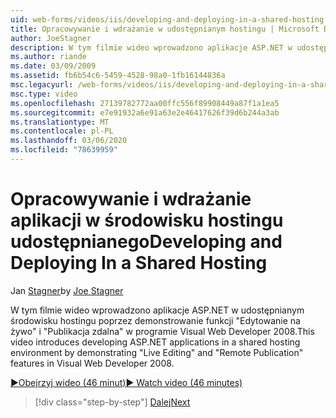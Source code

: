 ```yaml
---
uid: web-forms/videos/iis/developing-and-deploying-in-a-shared-hosting
title: Opracowywanie i wdrażanie w udostępnianym hostingu | Microsoft Docs
author: JoeStagner
description: W tym filmie wideo wprowadzono aplikacje ASP.NET w udostępnianym środowisku hostingu poprzez demonstrowanie &quot;edycji na żywo&quot; i &quot;zdalnej publikacji &...
ms.author: riande
ms.date: 03/09/2009
ms.assetid: fb6b54c6-5459-4528-98a0-1fb16144836a
msc.legacyurl: /web-forms/videos/iis/developing-and-deploying-in-a-shared-hosting
msc.type: video
ms.openlocfilehash: 27139782772aa00ffc556f89908449a87f1a1ea5
ms.sourcegitcommit: e7e91932a6e91a63e2e46417626f39d6b244a3ab
ms.translationtype: MT
ms.contentlocale: pl-PL
ms.lasthandoff: 03/06/2020
ms.locfileid: "78639959"
---
```

# <a name="developing-and-deploying-in-a-shared-hosting"></a><span data-ttu-id="c8047-103">Opracowywanie i wdrażanie aplikacji w środowisku hostingu udostępnianego</span><span class="sxs-lookup"><span data-stu-id="c8047-103">Developing and Deploying In a Shared Hosting</span></span>

<span data-ttu-id="c8047-104">Jan [Stagner](https://github.com/JoeStagner)</span><span class="sxs-lookup"><span data-stu-id="c8047-104">by [Joe Stagner](https://github.com/JoeStagner)</span></span>

<span data-ttu-id="c8047-105">W tym filmie wideo wprowadzono aplikacje ASP.NET w udostępnianym środowisku hostingu poprzez demonstrowanie funkcji "Edytowanie na żywo" i "Publikacja zdalna" w programie Visual Web Developer 2008.</span><span class="sxs-lookup"><span data-stu-id="c8047-105">This video introduces developing ASP.NET applications in a shared hosting environment by demonstrating "Live Editing" and "Remote Publication" features in Visual Web Developer 2008.</span></span>

[<span data-ttu-id="c8047-106">&#9654;Obejrzyj wideo (46 minut)</span><span class="sxs-lookup"><span data-stu-id="c8047-106">&#9654; Watch video (46 minutes)</span></span>](https://channel9.msdn.com/Blogs/ASP-NET-Site-Videos/developing-and-deploying-in-a-shared-hosting)

> [!div class="step-by-step"]
> [<span data-ttu-id="c8047-107">Dalej</span><span class="sxs-lookup"><span data-stu-id="c8047-107">Next</span></span>](working-with-iis7-deligated-admin.md)

